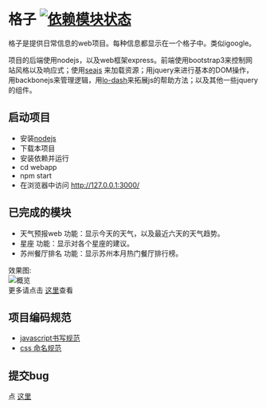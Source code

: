 # 格子 [![依赖模块状态](https://david-dm.org/iamjoel/grabInfo.png)](http://david-dm.org/iamjoel/grabInfo)
格子是提供日常信息的web项目。每种信息都显示在一个格子中。类似igoogle。     

项目的后端使用nodejs，以及web框架express。前端使用bootstrap3来控制网站风格以及响应式；使用[seajs](http://seajs.org/docs/)
来加载资源；用jquery来进行基本的DOM操作，用backbonejs来管理逻辑，用[lo-dash](http://lodash.com/)来拓展js的帮助方法；以及其他一些jquery的组件。  


## 启动项目
* 安装[nodejs](http://nodejs.org/)
* 下载本项目
* 安装依赖并运行 
 * cd webapp 
 * npm start
 * 在浏览器中访问 http://127.0.0.1:3000/

## 已完成的模块
* 天气预报web
功能：显示今天的天气，以及最近六天的天气趋势。
*  星座
功能：显示对各个星座的建议。
*  苏州餐厅排名
功能：显示苏州本月热门餐厅排行榜。


效果图:    
![概览](http://img.hb.aicdn.com/8b261f7a64a6a6a6b69870c3fe3ecc002f70a640283c6-0akA69_fw580)      
更多请点击 [这里](http://huaban.com/boards/13744965/)查看

## <a name="projectStyle">项目编码规范</a>
* [javascript书写规范](https://github.com/iamjoel/grabInfo/wiki/javascript-style)
* [css 命名规范](https://github.com/iamjoel/grabInfo/wiki/css-classname-guide)

## 提交bug 
点 [这里](https://github.com/iamjoel/grabInfo/issues/new)







